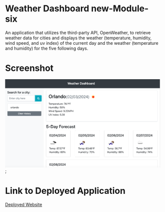 # Weather Dashboard new-Module-six

An application that utilizes the third-party API, OpenWeather, to retrieve weather data for cities and displays the weather (temperature, humidity, wind speed, and uv index) of the current day and the weather (temperature and humidity) for the five following days. 

# Screenshot

![weather dashboard screenshot](./Assets/images/OrlandoWeather.png);

# Link to Deployed Application

[Deployed Website](https://johnlott1.github.io/new-Module-six/)
